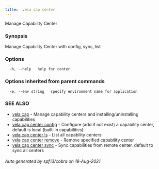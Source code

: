 ```yaml
---
title:  vela cap center
---
```


Manage Capability Center

### Synopsis

Manage Capability Center with config, sync, list

### Options

```
  -h, --help   help for center
```

### Options inherited from parent commands

```
  -e, --env string   specify environment name for application
```

### SEE ALSO

* [vela cap](vela_cap.md)	 - Manage capability centers and installing/uninstalling capabilities
* [vela cap center config](vela_cap_center_config.md)	 - Configure (add if not exist) a capability center, default is local (built-in capabilities)
* [vela cap center ls](vela_cap_center_ls.md)	 - List all capability centers
* [vela cap center remove](vela_cap_center_remove.md)	 - Remove specified capability center
* [vela cap center sync](vela_cap_center_sync.md)	 - Sync capabilities from remote center, default to sync all centers

###### Auto generated by spf13/cobra on 19-Aug-2021
